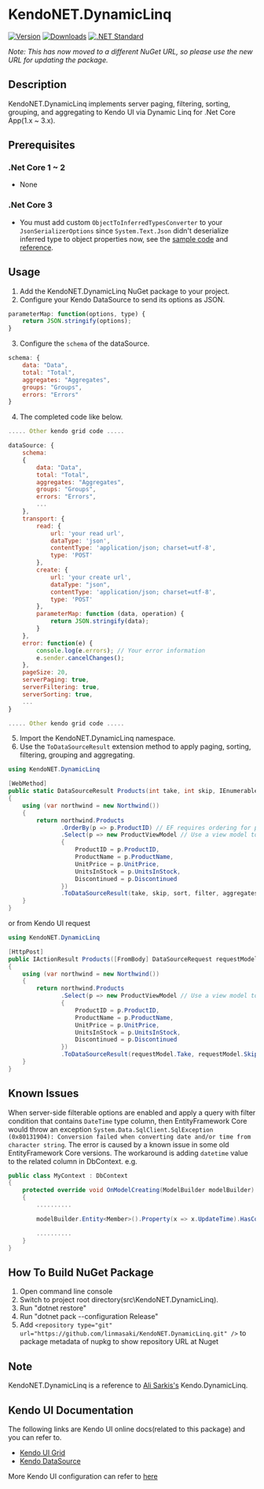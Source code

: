 # KendoNET.DynamicLinq

[![Version](https://img.shields.io/nuget/vpre/KendoNET.DynamicLinq.svg)](https://www.nuget.org/packages/KendoNET.DynamicLinq)
[![Downloads](https://img.shields.io/nuget/dt/KendoNET.DynamicLinq.svg)](https://www.nuget.org/packages/KendoNET.DynamicLinq)
[![.NET Standard](https://img.shields.io/badge/.NET%20Standard-%3E%3D%201.6-red.svg)](#)

*Note: This has now moved to a different NuGet URL, so please use the new URL for updating the package.*

## Description

KendoNET.DynamicLinq implements server paging, filtering, sorting, grouping, and aggregating to Kendo UI via Dynamic Linq for .Net Core App(1.x ~ 3.x).

## Prerequisites

### .Net Core 1 ~ 2

- None

### .Net Core 3

- You must add custom `ObjectToInferredTypesConverter` to your `JsonSerializerOptions` since `System.Text.Json` didn't deserialize inferred type to object properties now, see
  the [sample code](https://github.com/linmasaki/KendoNET.DynamicLinq/blob/master/test/KendoNET.DynamicLinq.Tests/CustomJsonSerializerOptions.cs)
  and [reference](https://docs.microsoft.com/en-gb/dotnet/standard/serialization/system-text-json-converters-how-to#deserialize-inferred-types-to-object-properties).

## Usage

1. Add the KendoNET.DynamicLinq NuGet package to your project.
2. Configure your Kendo DataSource to send its options as JSON.

```javascript
parameterMap: function(options, type) {
    return JSON.stringify(options);
}
```

3. Configure the `schema` of the dataSource.

```javascript
schema: {
    data: "Data",
    total: "Total",
    aggregates: "Aggregates",
    groups: "Groups",
    errors: "Errors"
}
```

4. The completed code like below.

```javascript
..... Other kendo grid code .....

dataSource: {
    schema:
    {
        data: "Data",
        total: "Total",
        aggregates: "Aggregates",
        groups: "Groups",
        errors: "Errors",
        ...
    },
    transport: {
        read: {
            url: 'your read url',
            dataType: 'json',
            contentType: 'application/json; charset=utf-8',
            type: 'POST'
        },
        create: {
            url: 'your create url',
            dataType: "json",
            contentType: 'application/json; charset=utf-8',
            type: 'POST'
        },
        parameterMap: function (data, operation) {
            return JSON.stringify(data);
        }
    },
    error: function(e) {
        console.log(e.errors); // Your error information
        e.sender.cancelChanges();
    },
    pageSize: 20,
    serverPaging: true,
    serverFiltering: true,
    serverSorting: true,
    ...
}

..... Other kendo grid code .....
```

5. Import the KendoNET.DynamicLinq namespace.
6. Use the `ToDataSourceResult` extension method to apply paging, sorting, filtering, grouping and aggregating.

```c#
using KendoNET.DynamicLinq

[WebMethod]
public static DataSourceResult Products(int take, int skip, IEnumerable<Sort> sort, Filter filter, IEnumerable<Aggregator> aggregates, IEnumerable<Group> groups)
{
    using (var northwind = new Northwind())
    {
        return northwind.Products
               .OrderBy(p => p.ProductID) // EF requires ordering for paging
               .Select(p => new ProductViewModel // Use a view model to avoid serializing internal Entity Framework properties as JSON
               {
                   ProductID = p.ProductID,
                   ProductName = p.ProductName,
                   UnitPrice = p.UnitPrice,
                   UnitsInStock = p.UnitsInStock,
                   Discontinued = p.Discontinued
               })
               .ToDataSourceResult(take, skip, sort, filter, aggregates, groups);
    }
}
```

or from Kendo UI request

```c#
using KendoNET.DynamicLinq

[HttpPost]
public IActionResult Products([FromBody] DataSourceRequest requestModel)
{
    using (var northwind = new Northwind())
    {
        return northwind.Products
               .Select(p => new ProductViewModel // Use a view model to avoid serializing internal Entity Framework properties as JSON
               {
                   ProductID = p.ProductID,
                   ProductName = p.ProductName,
                   UnitPrice = p.UnitPrice,
                   UnitsInStock = p.UnitsInStock,
                   Discontinued = p.Discontinued
               })
               .ToDataSourceResult(requestModel.Take, requestModel.Skip, requestModel.Sort, requestModel.Filter, requestModel.Aggregate, requestModel.Group);
    }
}
```

## Known Issues

When server-side filterable options are enabled and apply a query with filter condition that contains `DateTime` type column, then EntityFramework Core would throw an
exception  `System.Data.SqlClient.SqlException (0x80131904): Conversion failed when converting date and/or time from character string`. The error is caused by a known issue in some old EntityFramework
Core versions. The workaround is adding `datetime` value to the related column in DbContext. e.g.

```c#
public class MyContext : DbContext
{
    protected override void OnModelCreating(ModelBuilder modelBuilder)
    {
        ..........

        modelBuilder.Entity<Member>().Property(x => x.UpdateTime).HasColumnType("datetime");

        ..........
    }
}
```

## How To Build NuGet Package

1. Open command line console
2. Switch to project root directory(src\KendoNET.DynamicLinq).
3. Run "dotnet restore"
4. Run "dotnet pack --configuration Release"
5. Add `<repository type="git" url="https://github.com/linmasaki/KendoNET.DynamicLinq.git" />` to package metadata of nupkg to show repository URL at Nuget

## Note

KendoNET.DynamicLinq is a reference to [Ali Sarkis's](https://github.com/mshtawythug/dlinq-helpers) Kendo.DynamicLinq.

## Kendo UI Documentation

The following links are Kendo UI online docs(related to this package) and you can refer to.

- [Kendo UI Grid](https://docs.telerik.com/kendo-ui/api/javascript/ui/grid)
- [Kendo DataSource](https://docs.telerik.com/kendo-ui/api/javascript/data/datasource)

More Kendo UI configuration can refer to [here](https://demos.telerik.com/kendo-ui/)


